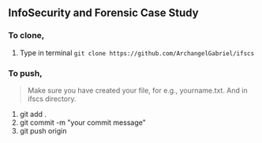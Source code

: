 InfoSecurity and Forensic Case Study
-----
### To clone, 
1. Type in terminal `git clone https://github.com/ArchangelGabriel/ifscs`

### To push,
> Make sure you have created your file, for e.g., yourname.txt. And in ifscs directory.

1. git add .
2. git commit -m "your commit message"
3. git push origin
